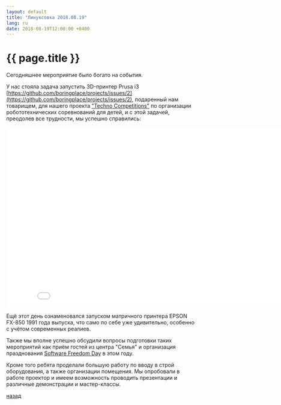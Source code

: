 ```yaml
---
layout: default
title: "Линуксовка 2018.08.19"
lang: ru
date: 2018-08-19T12:00:00 +0400
---
```


# [](#header-1) {{ page.title }}

Сегодняшнее мероприятие было богато на события.

У нас стояла задача запустить 3D-принтер Prusa i3
[https://github.com/boringplace/projects/issues/2](https://github.com/boringplace/projects/issues/2),
подаренный нам товарищем, для нашего проекта
["Techno Competitions"](https://github.com/orgs/boringplace/projects/3)
по организации робототехнических соревнований для детей, и с этой
задачей, преодолев все трудности, мы успешно справились:
<iframe
	src="//vk.com/video_ext.php?oid=2989346&id=456239153&hash=698b4cda45fc9f92&hd=2"
	width="853"
	height="480"
	frameborder="0"
	allowfullscreen>
</iframe>

Ещё этот день ознаменовался запуском матричного принтера EPSON FX-850
1991 года выпуска, что само по себе уже удивительно, особенно с учётом
современных реалиев.

Также мы вполне успешно обсудили вопросы подготовки таких мероприятий
как приём гостей из центра "Семья" и организация празднования
[Software Freedom Day](http://wiki.softwarefreedomday.org/2018/Russia/Saratov/SarLUG)
в этом году.

Кроме того ребята проделали большую работу по вводу в строй оборудования,
а также организации помещения. Мы опробовали в работе проектор и имеем
возможность проводить презентации и различные демонстрации и
мастер-классы.

[назад](../events/)

